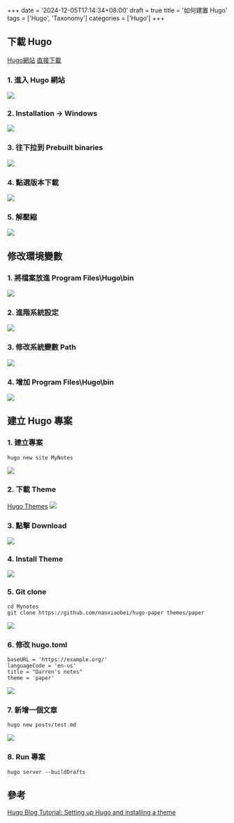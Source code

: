 +++
date = '2024-12-05T17:14:34+08:00'
draft = true
title = '如何建置 Hugo'
tags = ['Hugo', 'Taxonomy']
categories = ['Hugo']
+++

## 下載 **Hugo**
[Hugo網站](https://gohugo.io/ "Hugo 網站")
[直接下載](https://github.com/gohugoio/hugo/releases/tag/v0.139.3 "直接下載")

### 1. 進入 **Hugo** 網站
![](/images/001_howToSetupHugo/01.png)

### 2. **Installation → Windows**
![](/images/001_howToSetupHugo/02.png)

### 3. 往下拉到 **Prebuilt binaries**
![](/images/001_howToSetupHugo/03.png)

### 4. 點選版本下載
![](/images/001_howToSetupHugo/04.png)

### 5. 解壓縮
![](/images/001_howToSetupHugo/05.png)

## 修改環境變數

### 1. 將檔案放進 **Program Files\Hugo\bin**
![](/images/001_howToSetupHugo/06.png)

### 2. 進階系統設定
![](/images/001_howToSetupHugo/07.png)

### 3. 修改系統變數 **Path**
![](/images/001_howToSetupHugo/08.png)

### 4. 增加 **Program Files\Hugo\bin**
![](/images/001_howToSetupHugo/09.png)

## 建立 **Hugo** 專案

### 1. 建立專案
```
hugo new site MyNotes
```
![](/images/001_howToSetupHugo/10.png)

### 2. 下載 **Theme**
[Hugo Themes](https://themes.gohugo.io/ "Hugo Themes")
![](/images/001_howToSetupHugo/11.png)

### 3. 點擊 **Download**
![](/images/001_howToSetupHugo/12.png)

### 4. Install **Theme**
![](/images/001_howToSetupHugo/13.png)

### 5. **Git clone**
```
cd Mynotes
git clone https://github.com/nanxiaobei/hugo-paper themes/paper
```
![](/images/001_howToSetupHugo/14.png)

### 6. 修改 **hugo.toml**
```
baseURL = 'https://example.org/'
languageCode = 'en-us'
title = "Darren's notes"
theme = 'paper'
```
![](/images/001_howToSetupHugo/15.png)

### 7. 新增一個文章
```
hugo new posts/test.md
```
![](/images/001_howToSetupHugo/16.png)

### 8. **Run** 專案
```
hugo server --buildDrafts
```

## 參考
[Hugo Blog Tutorial: Setting up Hugo and installing a theme](https://youtu.be/cev4gGE41e8 "")